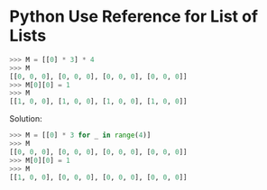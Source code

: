 # Python Use Reference for List of Lists

```py
>>> M = [[0] * 3] * 4
>>> M
[[0, 0, 0], [0, 0, 0], [0, 0, 0], [0, 0, 0]]
>>> M[0][0] = 1
>>> M
[[1, 0, 0], [1, 0, 0], [1, 0, 0], [1, 0, 0]]
```


Solution:
```py
>>> M = [[0] * 3 for _ in range(4)]
>>> M
[[0, 0, 0], [0, 0, 0], [0, 0, 0], [0, 0, 0]]
>>> M[0][0] = 1
>>> M
[[1, 0, 0], [0, 0, 0], [0, 0, 0], [0, 0, 0]]
```
